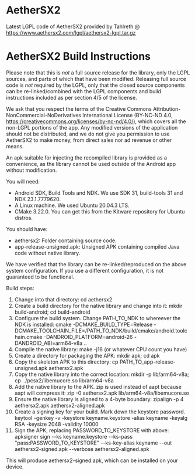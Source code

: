 # AetherSX2
Latest LGPL code of AetherSX2 provided by Tahlreth @ https://www.aethersx2.com/lgpl/aethersx2-lgpl.tar.gz

# AetherSX2 Build Instructions

Please note that this is *not* a full source release for the library, only the LGPL sources, and parts of which that have been modified.
Releasing full source code is *not* required by the LGPL, only that the closed source components can be re-linked/combined with
the LGPL components and build instructions included as per section 4/5 of the license.

We ask that you respect the terms of the Creative Commons Attribution-NonCommercial-NoDerivatives International License
(BY-NC-ND 4.0, https://creativecommons.org/licenses/by-nc-nd/4.0/), which covers all the non-LGPL portions of the app.
Any modified versions of the application should not be distributed, and we do not give you permission to use AetherSX2
to make money, from direct sales nor ad revenue or other means.

An apk suitable for injecting the recompiled library is provided as a convenience, as the library cannot be used outside
of the Android app without modification.

You will need:
 - Android SDK, Build Tools and NDK. We use SDK 31, build-tools 31 and NDK 23.1.7779620.
 - A Linux machine. We used Ubuntu 20.04.3 LTS.
 - CMake 3.22.0. You can get this from the Kitware repository for Ubuntu distros.

You should have:
 - aethersx2: Folder containing source code.
 - app-release-unsigned.apk: Unsigned APK containing compiled Java code without native library.

We have verified that the library can be re-linked/reproduced on the above system configuration. If you use a different configuration,
it is not guaranteed to be functional.

Build steps:

1. Change into that directory: cd aethersx2
2. Create a build directory for the native library and change into it: mkdir build-android; cd build-android
3. Configure the build system. Change PATH_TO_NDK to whereever the NDK is installed: cmake -DCMAKE_BUILD_TYPE=Release -DCMAKE_TOOLCHAIN_FILE=/PATH_TO_NDK/build/cmake/android.toolchain.cmake -DANDROID_PLATFORM=android-26 -DANDROID_ABI=arm64-v8a ..
4. Compile the native library: make -j16 (or whatever CPU count you have)
5. Create a directory for packaging the APK: mkdir apk; cd apk
6. Copy the skeleton APK to this directory: cp PATH_TO_app-release-unsigned.apk aethersx2.apk
7. Copy the native library into the correct location: mkdir -p lib/arm64-v8a; cp ../pcsx2/libemucore.so lib/arm64-v8a
8. Add the native library to the APK. zip is used instead of aapt because aapt will compress it: zip -0 aethersx2.apk lib/arm64-v8a/libemucore.so
9. Ensure the native library is aligned to a 4-byte boundary: zipalign -p 4 aethersx2.apk aethersx2-aligned.apk
10. Create a signing key for your build. Mark down the keystore password. keytool -genkey -v -keystore keyname.keystore -alias keyname -keyalg RSA -keysize 2048 -validity 10000
11. Sign the APK, replacing PASSWORD_TO_KEYSTORE with above: apksigner sign --ks keyname.keystore --ks-pass "pass:PASSWORD_TO_KEYSTORE" --ks-key-alias keyname --out aethersx2-signed.apk --verbose aethersx2-aligned.apk

This will produce aethersx2-signed.apk, which can be installed on your device.
